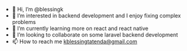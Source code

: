 - 👋 Hi, I’m @blessingk
- 👀 I’m interested in backend development and I enjoy fixing complex problems
- 🌱 I’m currently learning more on react and react native
- 💞️ I’m looking to collaborate on some laravel backend development
- 📫 How to reach me kblessingtatenda@gmail.com

<!---
blessingk/blessingk is a ✨ special ✨ repository because its `README.md` (this file) appears on your GitHub profile.
You can click the Preview link to take a look at your changes.
--->
